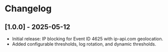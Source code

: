 # Changelog
## [1.0.0] - 2025-05-12
- Initial release: IP blocking for Event ID 4625 with ip-api.com geolocation.
- Added configurable thresholds, log rotation, and dynamic thresholds.